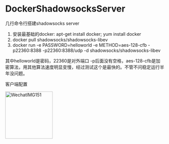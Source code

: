 # DockerShadowsocksServer

几行命令行搭建shadowsocks server

1. 安装最基础的docker: apt-get install docker; yum install docker
2. docker pull shadowsocks/shadowsocks-libev
3. docker run -e PASSWORD=helloworld -e METHOD=aes-128-cfb -p22360:8388 -p22360:8388/udp -d shadowsocks/shadowsocks-libev

其中helloworld是密码，22360是对外端口 -p后面没有空格，aes-128-cfb是加密算法，用其他算法速度明显变慢，经过测试这个是最快的。不管不问稳定运行半年没问题。

客户端配置

<img width="150" alt="WechatIMG151" src="https://user-images.githubusercontent.com/2038071/110611311-0f008000-81ca-11eb-97b4-18fb7aa1d941.png">
